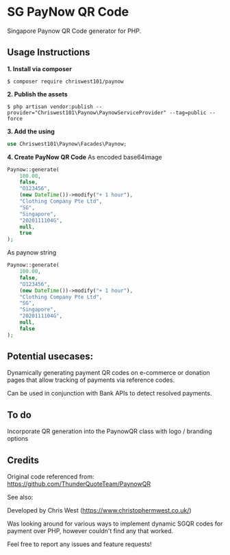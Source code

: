 # SG PayNow QR Code

Singapore Paynow QR Code generator for PHP.


## Usage Instructions

**1. Install via composer**
```
$ composer require chriswest101/paynow
```

**2. Publish the assets**
```
$ php artisan vendor:publish --provider="Chriswest101\Paynow\PaynowServiceProvider" --tag=public --force
```

**3. Add the using**
```php
use Chriswest101\Paynow\Facades\Paynow;
```

**4. Create PayNow QR Code**
As encoded base64image
```php
Paynow::generate(
    100.00,
    false,
    "O123456",
    (new DateTime())->modify("+ 1 hour"),
    "Clothing Company Pte Ltd",
    "SG",
    "Singapore",
    "2020111104G",
    null,
    true
);
```
As paynow string
```php
Paynow::generate(
    100.00,
    false,
    "O123456",
    (new DateTime())->modify("+ 1 hour"),
    "Clothing Company Pte Ltd",
    "SG",
    "Singapore",
    "2020111104G",
    null,
    false
);
```
## Potential usecases:

Dynamically generating payment QR codes on e-commerce or donation pages that allow tracking of payments via reference codes.

Can be used in conjunction with Bank APIs to detect resolved payments.



## To do

Incorporate QR generation into the PaynowQR class with logo / branding options



## Credits

Original code referenced from:
https://github.com/ThunderQuoteTeam/PaynowQR

See also:

Developed by Chris West (https://www.christophermwest.co.uk/)

Was looking around for various ways to implement dynamic SGQR codes for payment over PHP, however couldn't find any that worked.

Feel free to report any issues and feature requests!
